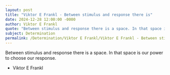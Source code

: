 ```yaml
---
layout: post
title: "Viktor E Frankl - Between stimulus and response there is"
date: 2024-12-28 12:00:00 -0000
author: Viktor E Frankl
quote: "Between stimulus and response there is a space. In that space is our power to choose our response."
subject: Determination
permalink: /Determination/Viktor E Frankl/Viktor E Frankl - Between stimulus and response there is
---
```


Between stimulus and response there is a space. In that space is our power to choose our response.

- Viktor E Frankl
